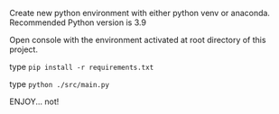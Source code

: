 Create new python environment with either python venv or anaconda. Recommended Python version is 3.9

Open console with the environment activated at root directory of this project.

type `pip install -r requirements.txt`

type `python ./src/main.py`

ENJOY... not!